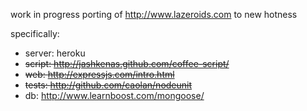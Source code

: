 work in progress porting of http://www.lazeroids.com to new hotness

specifically:
* server: heroku
* ~~script: http://jashkenas.github.com/coffee-script/~~
* ~~web: http://expressjs.com/intro.html~~
* ~~tests: http://github.com/caolan/nodeunit~~
* db: http://www.learnboost.com/mongoose/